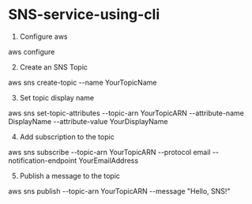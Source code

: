 # SNS-service-using-cli

1. Configure aws
   
 aws configure

2. Create an SNS Topic

aws sns create-topic --name YourTopicName

3. Set topic display name

aws sns set-topic-attributes --topic-arn YourTopicARN --attribute-name DisplayName --attribute-value YourDisplayName

4. Add subscription to the topic

aws sns subscribe --topic-arn YourTopicARN --protocol email --notification-endpoint YourEmailAddress

5. Publish a message to the topic

aws sns publish --topic-arn YourTopicARN --message "Hello, SNS!"
